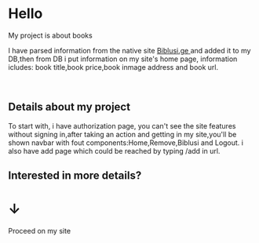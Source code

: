 <h1> Hello </h1> 

<p> My project is about books </p>
<p> I have parsed information from the native site <a href="Biblusi.ge" >Biblusi.ge  </a> and added it to my DB,then from DB i put information on my site's home page, information icludes: book title,book price,book inmage address and book url. </p>
<br>
<h2> Details about my project</h2>
To start with, i have authorization page, you can't see the site features without signing in,after taking an action and getting in my site,you'll be shown navbar with fout components:Home,Remove,Biblusi and Logout. i also have add page which could be reached by typing /add in url. 

<h2> Interested in more details? </h2>
<h1>     ↓     </h1>
<h3<a href="http://leqso.pythonanywhere.com/sign_in" > Proceed on my site</a></h1>
